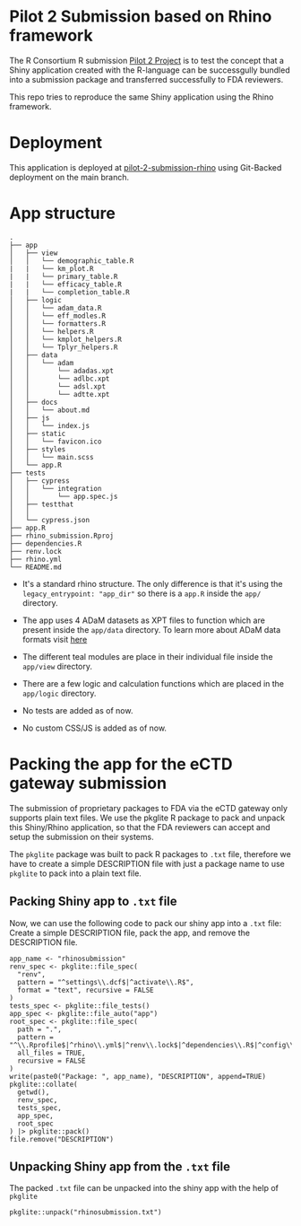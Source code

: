 # Pilot 2 Submission based on Rhino framework

The R Consortium R submission [Pilot 2 Project](https://github.com/RConsortium/submissions-pilot2) is to test the concept that a Shiny application created with the R-language can be successgully bundled into a submission package and transferred successfully to FDA reviewers.

This repo tries to reproduce the same Shiny application using the Rhino framework.

# Deployment

This application is deployed at [pilot-2-submission-rhino](https://connect.appsilon.com/pilot-2-submission-rhino/) using Git-Backed deployment on the main branch.

# App structure

```
.
├── app
│   ├── view
│   │   └── demographic_table.R
|   |   └── km_plot.R
|   |   └── primary_table.R
|   |   └── efficacy_table.R
|   |   └── completion_table.R
│   ├── logic
│   │   └── adam_data.R
│   │   └── eff_modles.R
│   │   └── formatters.R
│   │   └── helpers.R
│   │   └── kmplot_helpers.R
│   │   └── Tplyr_helpers.R
│   ├── data
│   │   └── adam
│   │       └── adadas.xpt
│   │       └── adlbc.xpt
│   │       └── adsl.xpt
│   │       └── adtte.xpt
│   ├── docs
│   │   └── about.md
│   ├── js
│   │   └── index.js
│   ├── static
│   │   └── favicon.ico
│   ├── styles
│   │   └── main.scss
│   └── app.R
├── tests
│   ├── cypress
│   │   └── integration
│   │       └── app.spec.js
│   ├── testthat
│   │
│   └── cypress.json
├── app.R
├── rhino_submission.Rproj
├── dependencies.R
├── renv.lock
├── rhino.yml
└── README.md
```

- It's a standard rhino structure. The only difference is that it's using the `legacy_entrypoint: "app_dir"` so there is a `app.R` inside the `app/` directory.

- The app uses 4 ADaM datasets as XPT files to function which are present inside the `app/data` directory. To learn more about ADaM data formats visit [here](https://docs.google.com/spreadsheets/d/1ZHm5qrrBE_fytdGW8ei1JdUSyKKithNB-e2aPP9XgeI/edit?usp=sharing)

- The different teal modules are place in their individual file inside the `app/view` directory.

- There are a few logic and calculation functions which are placed in the `app/logic` directory.

- No tests are added as of now.

- No custom CSS/JS is added as of now.

# Packing the app for the eCTD gateway submission

The submission of proprietary packages to FDA via the eCTD gateway only supports plain text files. We use the  pkglite R package to pack and unpack this Shiny/Rhino application, so that the FDA reviewers can accept and setup the submission on their systems.

The `pkglite` package was built to pack R packages to `.txt` file, therefore we have to create a simple DESCRIPTION file with just a package name to use `pkglite` to pack into a plain text file.

## Packing Shiny app to `.txt` file

Now, we can use the following code to pack our shiny app into a `.txt` file: Create a simple DESCRIPTION file, pack the app, and remove the DESCRIPTION file.
```
app_name <- "rhinosubmission"
renv_spec <- pkglite::file_spec(
  "renv",
  pattern = "^settings\\.dcf$|^activate\\.R$",
  format = "text", recursive = FALSE
)
tests_spec <- pkglite::file_tests()
app_spec <- pkglite::file_auto("app")
root_spec <- pkglite::file_spec(
  path = ".",
  pattern = "^\\.Rprofile$|^rhino\\.yml$|^renv\\.lock$|^dependencies\\.R$|^config\\.yml$|^app\\.R$|^README\\.md$|\\.Rproj$",
  all_files = TRUE,
  recursive = FALSE
)
write(paste0("Package: ", app_name), "DESCRIPTION", append=TRUE)
pkglite::collate(
  getwd(),
  renv_spec,
  tests_spec,
  app_spec,
  root_spec
) |> pkglite::pack()
file.remove("DESCRIPTION")
```

## Unpacking Shiny app from the `.txt` file

The packed `.txt` file can be unpacked into the shiny app with the help of `pkglite`
```
pkglite::unpack("rhinosubmission.txt")
```
